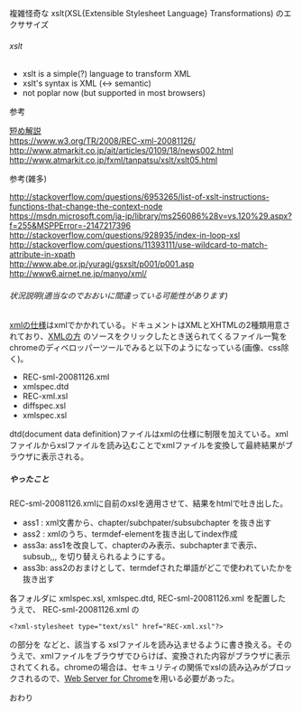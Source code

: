 複雑怪奇な xslt(XSL{Extensible Stylesheet Language} Transformations) のエクササイズ

###### xslt

- xslt is a simple(?) language to transform XML
- xslt's syntax is XML (<-> semantic)
- not poplar now (but supported in most browsers)

参考

[短め解説](http://takuya-1st.hatenablog.jp/entry/2015/08/31/120000)  
https://www.w3.org/TR/2008/REC-xml-20081126/  
http://www.atmarkit.co.jp/ait/articles/0109/18/news002.html  
http://www.atmarkit.co.jp/fxml/tanpatsu/xslt/xslt05.html  


参考(雑多)

http://stackoverflow.com/questions/6953265/list-of-xslt-instructions-functions-that-change-the-context-node  
https://msdn.microsoft.com/ja-jp/library/ms256086%28v=vs.120%29.aspx?f=255&MSPPError=-2147217396  
http://stackoverflow.com/questions/928935/index-in-loop-xsl  
http://stackoverflow.com/questions/11393111/use-wildcard-to-match-attribute-in-xpath  
http://www.abe.or.jp/yuragi/gsxslt/p001/p001.asp  
http://www6.airnet.ne.jp/manyo/xml/  

###### 状況説明(適当なのでおおいに間違っている可能性があります)

[xmlの仕様](https://www.w3.org/TR/REC-xml/)はxmlでかかれている。ドキュメントはXMLとXHTMLの2種類用意されており、[XMLの方](https://www.w3.org/TR/REC-xml/REC-xml-20081126.xml) のソースをクリックしたとき送られてくるファイル一覧をchromeのディベロッパーツールでみると以下のようになっている(画像、css除く)。

- REC-sml-20081126.xml
- xmlspec.dtd
- REC-xml.xsl
- diffspec.xsl
- xmlspec.xsl

dtd(document data definition)ファイルはxmlの仕様に制限を加えている。xmlファイルからxslファイルを読み込むことでxmlファイルを変換して最終結果がブラウザに表示される。

##### やったこと

REC-sml-20081126.xmlに自前のxslを適用させて、結果をhtmlで吐き出した。

- ass1 : xml文書から、chapter/subchpater/subsubchapter を抜き出す
- ass2 : xmlのうち、termdef-elementを抜き出してindex作成
- ass3a: ass1を改良して、chapterのみ表示、subchapterまで表示、subsub,,, を切り替えられるようにする。
- ass3b: ass2のおまけとして、termdefされた単語がどこで使われていたかを抜き出す

各フォルダに xmlspec.xsl, xmlspec.dtd, REC-sml-20081126.xml を配置したうえで、 REC-sml-20081126.xml の

    <?xml-stylesheet type="text/xsl" href="REC-xml.xsl"?>
の部分を
    <?xml-stylesheet type="text/xsl" href="ass1.xsl"?>
などと、該当する xslファイルを読み込ませるように書き換える。そのうえで、xmlファイルをブラウザでひらけば、変換された内容がブラウザに表示されてくれる。chromeの場合は、セキュリティの関係でxslの読み込みがブロックされるので、[Web Server for Chrome](https://chrome.google.com/webstore/detail/web-server-for-chrome/ofhbbkphhbklhfoeikjpcbhemlocgigb)を用いる必要があった。

おわり
